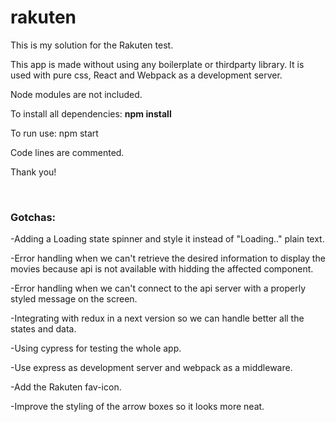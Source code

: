 # rakuten

<p>This is my solution for the Rakuten test.</p>
<p>This app is made without using any boilerplate or thirdparty library. It is used with pure css, React and Webpack as a development server.</p>
<p>Node modules are not included.</p>
<p>To install all dependencies: <b>npm install</b>
<p>To run use: npm start</p>

<p>Code lines are commented.</p>
<p>Thank you!</p>
<br>
<h3>Gotchas:</h3>
<p>-Adding a Loading state spinner and style it instead of "Loading.." plain text.</p>
<p>-Error handling when we can't retrieve the desired information to display the movies because api is not available with hidding the affected component.</p>
<p>-Error handling when we can't connect to the api server with a properly styled message on the screen.</p>
<p>-Integrating with redux in a next version so we can handle better all the states and data.</p>
<p>-Using cypress for testing the whole app.</p>
<p>-Use express as development server and webpack as a middleware.</p>
<p>-Add the Rakuten fav-icon.</p>
<p>-Improve the styling of the arrow boxes so it looks more neat.</p>
